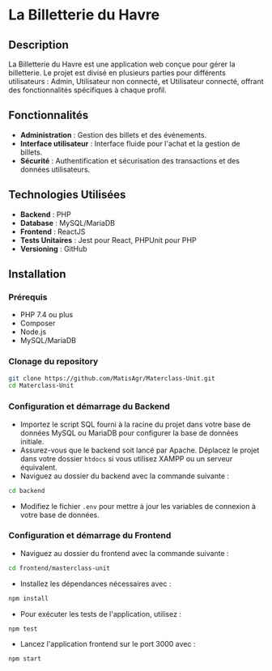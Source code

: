 # La Billetterie du Havre

## Description
La Billetterie du Havre est une application web conçue pour gérer la billetterie. Le projet est divisé en plusieurs parties pour différents utilisateurs : Admin, Utilisateur non connecté, et Utilisateur connecté, offrant des fonctionnalités spécifiques à chaque profil.

## Fonctionnalités
- **Administration** : Gestion des billets et des événements.
- **Interface utilisateur** : Interface fluide pour l'achat et la gestion de billets.
- **Sécurité** : Authentification et sécurisation des transactions et des données utilisateurs.

## Technologies Utilisées
- **Backend** : PHP
- **Database** : MySQL/MariaDB
- **Frontend** : ReactJS
- **Tests Unitaires** : Jest pour React, PHPUnit pour PHP
- **Versioning** : GitHub

## Installation

### Prérequis
- PHP 7.4 ou plus
- Composer
- Node.js
- MySQL/MariaDB

### Clonage du repository

```bash
git clone https://github.com/MatisAgr/Materclass-Unit.git
cd Materclass-Unit
```
### Configuration et démarrage du Backend

- Importez le script SQL fourni à la racine du projet dans votre base de données MySQL ou MariaDB pour configurer la base de données initiale.
- Assurez-vous que le backend soit lancé par Apache. Déplacez le projet dans votre dossier `htdocs` si vous utilisez XAMPP ou un serveur équivalent.
- Naviguez au dossier du backend avec la commande suivante :

```bash
cd backend
```

- Modifiez le fichier `.env` pour mettre à jour les variables de connexion à votre base de données.

### Configuration et démarrage du Frontend 

- Naviguez au dossier du frontend avec la commande suivante :

```bash
cd frontend/masterclass-unit
```

- Installez les dépendances nécessaires avec :

```bash
npm install
```

- Pour exécuter les tests de l'application, utilisez :

```bash
npm test
```

- Lancez l'application frontend sur le port 3000 avec :

```bash
npm start
```
